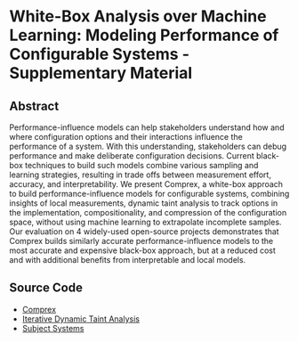 # White-Box Analysis over Machine Learning: Modeling Performance of Configurable Systems - Supplementary Material

## Abstract
Performance-influence models can help stakeholders understand how and where configuration options and their interactions influence the performance of a system. With this understanding, stakeholders can debug performance and make deliberate configuration decisions. Current black-box techniques to build such models combine various sampling and learning strategies, resulting in trade offs between measurement effort, accuracy, and interpretability. We present Comprex, a white-box approach to build performance-influence models for configurable systems, combining insights of local measurements, dynamic taint analysis to track options in the implementation, compositionality, and compression of the configuration space, without using machine learning to extrapolate incomplete samples. Our evaluation on 4 widely-used open-source projects demonstrates that Comprex builds similarly accurate performance-influence models to the most accurate and expensive black-box approach, but at a reduced cost and with additional benefits from interpretable and local models.

## Source Code

- [Comprex](https://github.com/miguelvelezmj25/comprx)
- [Iterative Dynamic Taint Analysis](https://github.com/miguelvelezmj25/subtrace-explorer)
- [Subject Systems](https://github.com/miguelvelezmj25/performance-mapper-evaluation)
